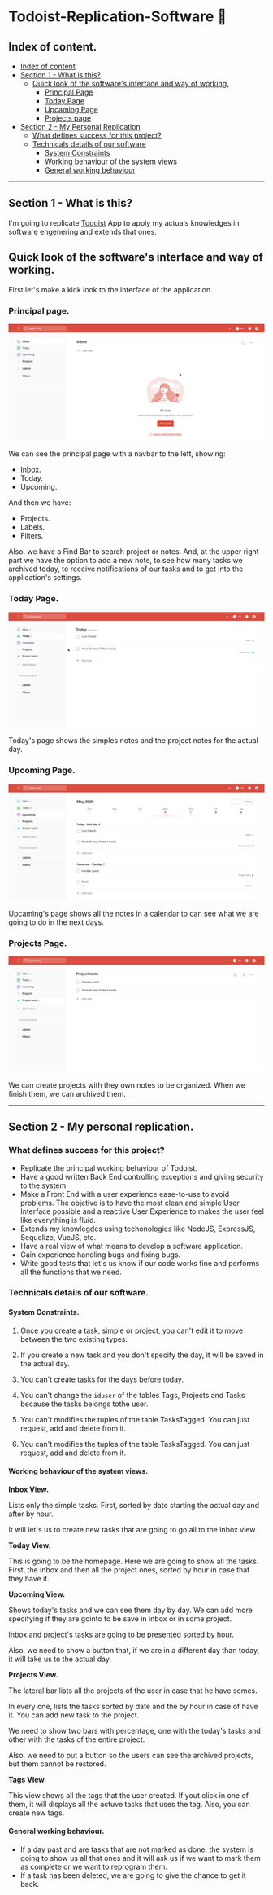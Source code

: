 # Todoist-Replication-Software :ledger:


## Index of content.<a name="index"></a>

- [Index of content](#index)
- [Section 1 - What is this?](#section1)
    - [Quick look of the software's interface and way of working.](#working)
        - [Principal Page](#principalpage)
        - [Today Page](#todaypage)
        - [Upcaming Page](#upcamingpage)
        - [Projects page](#projectsPage)
- [Section 2 - My Personal Replication](#section2)
    - [What defines success for this project?](#successproject)
    - [Technicals details of our software](#technicaldetails)
        - [System Constraints](#constraints)
        - [Working behaviour of the system views](#behaviour)
        - [General working behaviour](#generalbehaviour)


***

## Section 1 - What is this?<a name="section1"></a>

I'm going to replicate [Todoist](http://todoist.com/) App to apply my actuals knowledges in software engenering and extends that ones.

## Quick look of the software's interface and way of working.<a name="working"></a>

First let's make a kick look to the interface of the application.

### Principal page.<a name="principalpage"></a>

![Principal Page View.](/NotionPictures/principal_page.png 'Principal Page View')

We can see the principal page with a navbar to the left, showing:

- Inbox.
- Today.
- Upcoming.

And then we have:

- Projects.
- Labels.
- Filters.

Also, we have a Find Bar to search project or notes. And, at the upper right part we have the option to add a new note, to see how many tasks we archived today, to receive notifications of our tasks and to get into the application's settings.

### Today Page.<a name="todaypage"></a>

![Today Page View.](/NotionPictures/todays_page.png 'Todays Page View')

Today's page shows the simples notes and the project notes for the actual day.

### Upcoming Page.<a name="upcamingpage"></a>

![Upcoming Page View.](/NotionPictures/upcaming_page.png 'Upcoming Page View')

Upcaming's page shows all the notes in a calendar to can see what we are going to do in the next days.

### Projects Page.<a name="projectspage"></a>

![Projects Page View](/NotionPictures/projects_page.png 'Projects Page View')

We can create projects with they own notes to be organized. When we finish them, we can archived them.

***

## Section 2 - My personal replication.<a name="section2"></a>

### What defines success for this project?<a name="successproject"></a>

- Replicate the principal working behaviour of Todoist.
- Have a good written Back End controlling exceptions and giving security to the system
- Make a Front End with a user experience ease-to-use to avoid problems. The objetive is to have the most clean and simple User Interface possible and a reactive User Experience to makes the user feel like everything is fluid.
- Extends my knowlegdes using techonologies like NodeJS, ExpressJS, Sequelize, VueJS, etc.
- Have a real view of what means to develop a software application.
- Gain experience handling bugs and fixing bugs.
- Write good tests that let's us know if our code works fine and performs all the functions that we need.

### Technicals details of our software.<a name="technicaldetails"></a>

#### System Constraints.<a name="constraints"></a>

1. Once you create a task, simple or project, you can't edit it to move between the two existing types.
2. If you create a new task and you don't specify the day, it will be saved in the actual day.
3. You can't create tasks for the days before today.
4. You can't change the `iduser` of the tables Tags, Projects and Tasks because the tasks belongs tothe user.
5. You can't modifies the tuples of the table TasksTagged. You can just request, add and delete from it.

5. You can't modifies the tuples of the table TasksTagged. You can just request, add and delete from it.

#### Working behaviour of the system views.<a name="behaviour"></a>

**Inbox View.** 

Lists only the simple tasks. First, sorted by date starting the actual day and after by hour.

It will let's us to create new tasks that are going to go all to the inbox view.

**Today View.**

This is going to be the homepage. Here we are going to show all the tasks. First, the inbox and then all the project ones, sorted by hour in case that they have it.

**Upcoming View.**

Shows today's tasks and we can see them day by day. We can add more specifying if they are gointo to be save in inbox or in some project.

Inbox and project's tasks are going to be presented sorted by hour.

Also, we need to show a button that, if we are in a different day than today, it will take us to the actual day.

**Projects View.**

The lateral bar lists all the projects of the user in case that he have somes.

In every one, lists the tasks sorted by date and the by hour in case of have it. You can add new task to the project.

We need to show two bars with percentage, one with the today's tasks and other with the tasks of the entire project.

Also, we need to put a button so the users can see the archived projects, but them cannot be restored.

**Tags View.**

This view shows all the tags that the user created. If yout click in one of them, it will displays all the actuve tasks that uses the tag. Also, you can create new tags.

#### General working behaviour.<a name="generalbehaviour"></a>

- If a day past and are tasks that are not marked as done, the system is going to show us all that ones and it will ask us if we want to mark them as complete or we want to reprogram them.
- If a task has been deleted, we are going to give the chance to get it back.